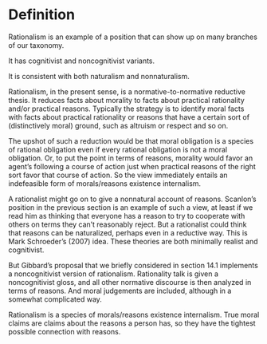 # Definition

Rationalism is an example of a position that can show up on many branches  of our taxonomy. 

It has cognitivist and noncognitivist variants. 

It is consistent  with both naturalism and nonnaturalism. 

Rationalism, in the present sense,  is a normative-to-normative reductive thesis. It reduces facts about morality  to facts about practical rationality and/or practical reasons. Typically the  strategy is to identify moral facts with facts about practical rationality or  reasons that have a certain sort of (distinctively moral) ground, such as  altruism or respect and so on. 

The upshot of such a reduction would be  that moral obligation is a species of rational obligation even if every rational  obligation is not a moral obligation. Or, to put the point in terms of reasons,  morality would favor an agent’s following a course of action just when  practical reasons of the right sort favor that course of action. So the view  immediately entails an indefeasible form of morals/reasons existence  internalism.

A rationalist might go on to give a nonnatural account of reasons. Scanlon’s  position in the previous section is an example of such a view, at least if we  read him as thinking that everyone has a reason to try to cooperate with  others on terms they can’t reasonably reject. But a rationalist could think  that reasons can be naturalized, perhaps even in a reductive way. This is  Mark Schroeder’s (2007) idea. These theories are both minimally realist and  cognitivist. 

But Gibbard’s proposal that we briefly considered in section 14.1  implements a noncognitivist version of rationalism. Rationality talk is given  a noncognitivist gloss, and all other normative discourse is then analyzed in  terms of reasons. And moral judgements are included, although in a somewhat complicated way. 

Rationalism is a species of morals/reasons existence internalism. True moral  claims are claims about the reasons a person has, so they have the tightest  possible connection with reasons. 